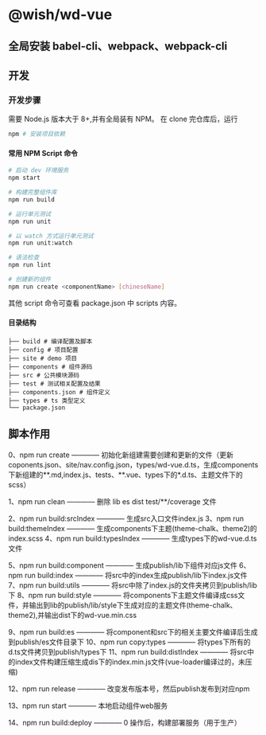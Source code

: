 # @wish/wd-vue

## 全局安装 babel-cli、webpack、webpack-cli

## 开发
### 开发步骤
需要 Node.js 版本大于 8+,并有全局装有 NPM。
在 clone 完仓库后，运行
```bash
npm # 安装项目依赖
```
#### 常用 NPM Script 命令
``` bash
# 启动 dev 环境服务
npm start

# 构建完整组件库
npm run build

# 运行单元测试
npm run unit

# 以 watch 方式运行单元测试
npm run unit:watch

# 语法检查
npm run lint

# 创建新的组件
npm run create <componentName> [chineseName]
```
其他 script 命令可查看 package.json 中 scripts 内容。

#### 目录结构
```
├── build # 编译配置及脚本
├── config # 项目配置
├── site # demo 项目
├── components # 组件源码
├── src # 公共模块源码
├── test # 测试相关配置及结果
├── components.json # 组件定义
├── types # ts 类型定义
└── package.json
```


## 脚本作用

0、npm run create ———— 初始化新组建需要创建和更新的文件（更新coponents.json、site/nav.config.json，types/wd-vue.d.ts，生成components下新组建的**.md,index.js、tests、**.vue、types下的*.d.ts、主题文件下的scss）

1、npm run clean ———— 删除 lib es dist test/**/coverage 文件

2、npm run build:srcIndex ———— 生成src入口文件index.js
3、npm run build:themeIndex ———— 生成components下主题(theme-chalk、theme2)的index.scss
4、npm run build:typesIndex ———— 生成types下的wd-vue.d.ts文件

5、npm run build:component ———— 生成publish/lib下组件对应js文件
6、npm run build:index ———— 将src中的index生成publish/lib下index.js文件
7、npm run build:utils ———— 将src中除了index.js的文件夹拷贝到publish/lib下
8、npm run build:style ———— 将components下主题文件编译成css文件，并输出到lib的publish/lib/style下生成对应的主题文件(theme-chalk、theme2),并输出dist下的wd-vue.min.css

9、npm run build:es ———— 将component和src下的相关主要文件编译后生成到publish/es文件目录下
10、npm run copy:types ———— 将types下所有的d.ts文件拷贝到publish/types下
11、npm run build:distIndex ———— 将src中的index文件构建压缩生成dis下的index.min.js文件(vue-loader编译过的，未压缩)

12、npm run release ———— 改变发布版本号，然后publish发布到对应npm

13、npm run start ———— 本地启动组件web服务

14、npm run build:deploy ———— 0 操作后，构建部署服务（用于生产）













